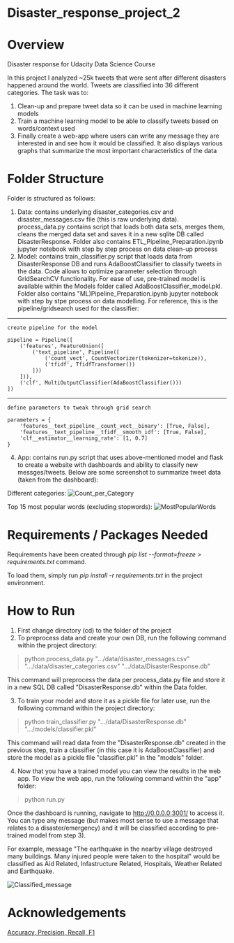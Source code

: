 # Disaster_response_project_2
# Overview
Disaster response for Udacity Data Science Course

In this project I analyzed ~25k tweets that were sent after different disasters happened around the world. Tweets are classified into 36 different categories. The task was to:
1) Clean-up and prepare tweet data so it can be used in machine learning models
2) Train a machine learning model to be able to classify tweets based on words/context used
3) Finally create a web-app where users can write any message they are interested in and see how it would be classified. It also displays various graphs that summarize the most important characteristics of the data

# Folder Structure
Folder is structured as follows:
1) Data: contains underlying disaster_categories.csv and disaster_messages.csv file (this is raw underlying data). process_data.py contains script that loads both data sets, merges them, cleans the merged data set and saves it in a new sqlite DB called DisasterResponse. Folder also contains ETL_Pipeline_Preparation.ipynb jupyter notebook with step by step process on data clean-up process
2) Model: contains train_classifier.py script that loads data from DisasterResponse DB and runs AdaBoostClassifier to classify tweets in the data. Code allows to optimize parameter selection through GridSearchCV functionality. For ease of use, pre-trained model is available within the Models folder called AdaBoostClassifier_model.pkl. Folder also contains "ML)Pipeline_Preparation.ipynb jupyter notebook with step by stpe process on data modelling. For reference, this is the pipeline/gridsearch used for the classifier:
 
 ***
    create pipeline for the model
 
    pipeline = Pipeline([
        ('features', FeatureUnion([
            ('text_pipeline', Pipeline([
                ('count_vect', CountVectorizer(tokenizer=tokenize)),
                ('tfidf', TfidfTransformer())
            ]))
        ])),
        ('clf', MultiOutputClassifier(AdaBoostClassifier()))
    ])
***
    define parameters to tweak through grid search
    
    parameters = {
        'features__text_pipeline__count_vect__binary': [True, False],
        'features__text_pipeline__tfidf__smooth_idf': [True, False],
        'clf__estimator__learning_rate': [1, 0.7]
    }
    
4) App: contains run.py script that uses above-mentioned model and flask to create a website with dashboards and ability to classify new messges/tweets. Below are some screenshot to summarize tweet data (taken from the dashboard):

Different categories:
![Count_per_Category](https://user-images.githubusercontent.com/61375966/115192826-9d322500-a0eb-11eb-9a34-fe602fd6b619.png)

Top 15 most popular words (excluding stopwords):
![MostPopularWords](https://user-images.githubusercontent.com/61375966/115208971-6fee7280-a0fd-11eb-80d3-5b67dda8f09e.png)

# Requirements / Packages Needed
Requirements have been created through *pip list --format=freeze > requirements.txt* command.

To load them, simply run *pip install -r requirements.txt* in the project environment.

# How to Run
1) First change directory (cd) to the folder of the project
2) To preprocess data and create your own DB, run the following command within the project directory:
> python process_data.py ".../data/disaster_messages.csv" ".../data/disaster_categories.csv" ".../data/DisasterResponse.db"

This command will preprocess the data per process_data.py file and store it in a new SQL DB called "DisasterResponse.db" within the Data folder.

3) To train your model and store it as a pickle file for later use, run the following command within the project directory:
> python train_classifier.py ".../data/DisasterResponse.db" ".../models/classifier.pkl"

This command will read data from the "DisasterResponse.db" created in the previous step, train a classifier (in this case it is AdaBoostClassifier) and store the model as a pickle file "classifier.pkl" in the "models" folder.

4) Now that you have a trained model you can view the results in the web app. To view the web app, run the following command within the "app" folder:
> python run.py

Once the dashboard is running, navigate to http://0.0.0.0:3001/ to access it. You can type any message (but makes most sense to use a message that relates to a disaster/emergency) and it will be classified according to pre-trained model from step 3).

For example, message "The earthquake in the nearby village destroyed many buildings. Many injured people were taken to the hospital" would be classified as Aid Related, Infastructure Related, Hospitals, Weather Related and Earthquake.

![Classified_message](https://user-images.githubusercontent.com/61375966/115521089-16b44980-a28b-11eb-8714-d8348a312c35.png)


# Acknowledgements
[Accuracy, Precision, Recall, F1](https://towardsdatascience.com/accuracy-precision-recall-or-f1-331fb37c5cb9)